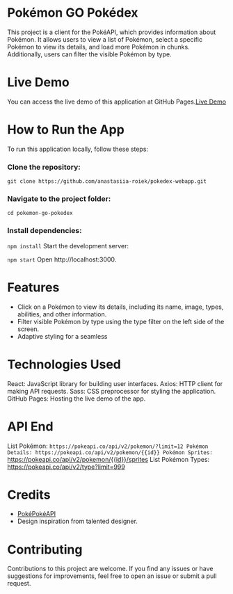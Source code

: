 # Pokémon GO Pokédex
This project is a client for the PokéAPI, which provides information about Pokémon. It allows users to view a list of Pokémon, select a specific Pokémon to view its details, and load more Pokémon in chunks. Additionally, users can filter the visible Pokémon by type.

# Live Demo
You can access the live demo of this application at GitHub Pages.[Live Demo](https://anastasiia-roiek.github.io/pokedex-webapp/)


# How to Run the App
To run this application locally, follow these steps:

### Clone the repository:
```git clone https://github.com/anastasiia-roiek/pokedex-webapp.git```

### Navigate to the project folder:

```cd pokemon-go-pokedex```
### Install dependencies:

```npm install```
Start the development server:

```npm start```
Open http://localhost:3000.


# Features

- Click on a Pokémon to view its details, including its name, image, types, abilities, and other information.
- Filter visible Pokémon by type using the type filter on the left side of the screen.
- Adaptive styling for a seamless

# Technologies Used
React: JavaScript library for building user interfaces.
Axios: HTTP client for making API requests.
Sass: CSS preprocessor for styling the application.
GitHub Pages: Hosting the live demo of the app.

# API End
List Pokémon: `https://pokeapi.co/api/v2/pokemon/?limit=12
Pokémon Details: https://pokeapi.co/api/v2/pokemon/{{id}}
Pokémon Sprites: `https://pokeapi.co/api/v2/pokemon/{{id}}/sprites
List Pokémon Types: https://pokeapi.co/api/v2/type?limit=999

# Credits
- [PokéPokéAPI](https://pokeapi.co/)
- Design inspiration from talented designer.

# Contributing
Contributions to this project are welcome. If you find any issues or have suggestions for improvements, feel free to open an issue or submit a pull request.
